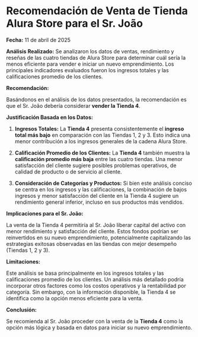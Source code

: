 # Recomendación de Venta de Tienda Alura Store para el Sr. João

**Fecha:** 11 de abril de 2025

**Análisis Realizado:** Se analizaron los datos de ventas, rendimiento y reseñas de las cuatro tiendas de Alura Store para determinar cuál sería la menos eficiente para vender e iniciar un nuevo emprendimiento. Los principales indicadores evaluados fueron los ingresos totales y las calificaciones promedio de los clientes.

**Recomendación:**

Basándonos en el análisis de los datos presentados, la recomendación es que el Sr. João debería considerar **vender la Tienda 4**.

**Justificación Basada en los Datos:**

1.  **Ingresos Totales:** La **Tienda 4** presenta consistentemente el **ingreso total más bajo** en comparación con las Tiendas 1, 2 y 3. Esto indica una menor contribución a los ingresos generales de la cadena Alura Store.

2.  **Calificación Promedio de los Clientes:** La **Tienda 4** también muestra la **calificación promedio más baja** entre las cuatro tiendas. Una menor satisfacción del cliente sugiere posibles problemas operativos, de calidad de producto o de servicio al cliente.

3.  **Consideración de Categorías y Productos:** Si bien este análisis conciso se centra en los ingresos y las calificaciones, la combinación de bajos ingresos y menor satisfacción del cliente en la Tienda 4 sugiere un rendimiento general inferior, incluso en sus productos más vendidos.

**Implicaciones para el Sr. João:**

La venta de la Tienda 4 permitiría al Sr. João liberar capital del activo con menor rendimiento y satisfacción del cliente. Estos fondos podrían ser reinvertidos en su nuevo emprendimiento, potencialmente capitalizando las estrategias exitosas observadas en las tiendas con mejor desempeño (Tiendas 1, 2 y 3).

**Limitaciones:**

Este análisis se basa principalmente en los ingresos totales y las calificaciones promedio de los clientes. Un análisis más detallado podría incorporar otros factores como los costos operativos y la rentabilidad por categoría. Sin embargo, con la información disponible, la Tienda 4 se identifica como la opción menos eficiente para la venta.

**Conclusión:**

Se recomienda al Sr. João proceder con la venta de la **Tienda 4** como la opción más lógica y basada en datos para iniciar su nuevo emprendimiento.